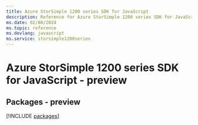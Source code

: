```yaml
---
title: Azure StorSimple 1200 series SDK for JavaScript
description: Reference for Azure StorSimple 1200 series SDK for JavaScript
ms.date: 02/08/2024
ms.topic: reference
ms.devlang: javascript
ms.service: storsimple1200series
---
```

# Azure StorSimple 1200 series SDK for JavaScript - preview
## Packages - preview
[!INCLUDE [packages](storsimple-1200-series-index.md)]